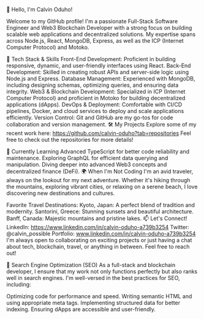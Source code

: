 👋 Hello, I'm Calvin Oduho!

Welcome to my GitHub profile! I'm a passionate Full-Stack Software Engineer and Web3 Blockchain Developer with a strong focus on building scalable web applications and decentralized solutions. My expertise spans across Node.js, React, MongoDB, Express, as well as the ICP (Internet Computer Protocol) and Motoko.

🚀 Tech Stack & Skills
Front-End Development: Proficient in building responsive, dynamic, and user-friendly interfaces using React.
Back-End Development: Skilled in creating robust APIs and server-side logic using Node.js and Express.
Database Management: Experienced with MongoDB, including designing schemas, optimizing queries, and ensuring data integrity.
Web3 & Blockchain Development: Specialized in ICP (Internet Computer Protocol) and proficient in Motoko for building decentralized applications (dApps).
DevOps & Deployment: Comfortable with CI/CD pipelines, Docker, and cloud services to deploy and scale applications efficiently.
Version Control: Git and GitHub are my go-tos for code collaboration and version management.
🛠️ My Projects
Explore some of my recent work here: https://github.com/calvin-oduho?tab=repositories
Feel free to check out the repositories for more details!

🌱 Currently Learning
Advanced TypeScript for better code reliability and maintenance.
Exploring GraphQL for efficient data querying and manipulation.
Diving deeper into advanced Web3 concepts and decentralized finance (DeFi).
🌍 When I'm Not Coding
I'm an avid traveler, always on the lookout for my next adventure. Whether it's hiking through the mountains, exploring vibrant cities, or relaxing on a serene beach, I love discovering new destinations and cultures.

Favorite Travel Destinations:
Kyoto, Japan: A perfect blend of tradition and modernity.
Santorini, Greece: Stunning sunsets and beautiful architecture.
Banff, Canada: Majestic mountains and pristine lakes.
📫 Let's Connect!
LinkedIn: https://www.linkedin.com/in/calvin-oduho-a739b3254
Twitter: @calvin_possible
Portfolio: www.linkedin.com/in/calvin-oduho-a739b3254
I'm always open to collaborating on exciting projects or just having a chat about tech, blockchain, travel, or anything in between. Feel free to reach out!

🤖 Search Engine Optimization (SEO)
As a full-stack and blockchain developer, I ensure that my work not only functions perfectly but also ranks well in search engines. I'm well-versed in the best practices for SEO, including:

Optimizing code for performance and speed.
Writing semantic HTML and using appropriate meta tags.
Implementing structured data for better indexing.
Ensuring dApps are accessible and user-friendly.

<!---
DEV-CalvinOduho/DEV-CalvinOduho is a ✨ special ✨ repository because its `README.md` (this file) appears on your GitHub profile.
You can click the Preview link to take a look at your changes.
--->
